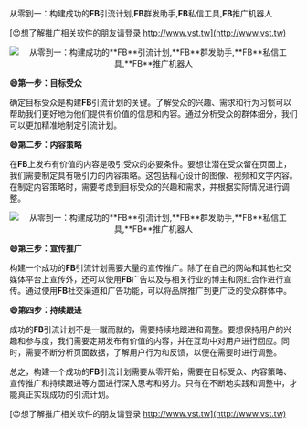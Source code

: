 从零到一：构建成功的**FB**引流计划,**FB**群发助手,**FB**私信工具,**FB**推广机器人

[😍想了解推广相关软件的朋友请登录 http://www.vst.tw](http://www.vst.tw)

 <center><img src="https://vst.tw/MP4/tuiguang/png/3.png" alt="从零到一：构建成功的**FB**引流计划,**FB**群发助手,**FB**私信工具,**FB**推广机器人"></center>

**😄第一步：目标受众**

确定目标受众是构建**FB**引流计划的关键。了解受众的兴趣、需求和行为习惯可以帮助我们更好地为他们提供有价值的信息和内容。通过分析受众的群体细分，我们可以更加精准地制定引流计划。

**😄第二步：内容策略**

在**FB**上发布有价值的内容是吸引受众的必要条件。要想让潜在受众留在页面上，我们需要制定具有吸引力的内容策略。这包括精心设计的图像、视频和文字内容。在制定内容策略时，需要考虑到目标受众的兴趣和需求，并根据实际情况进行调整。

 <center><img src="https://vst.tw/MP4/tuiguang/png/1.png" alt="从零到一：构建成功的**FB**引流计划,**FB**群发助手,**FB**私信工具,**FB**推广机器人"></center>

**😄第三步：宣传推广**

构建一个成功的**FB**引流计划需要大量的宣传推广。除了在自己的网站和其他社交媒体平台上宣传外，还可以使用**FB**广告以及与相关行业的博主和网红合作进行宣传。通过使用**FB**社交渠道和广告功能，可以将品牌推广到更广泛的受众群体中。

**😄第四步：持续跟进**

成功的**FB**引流计划不是一蹴而就的，需要持续地跟进和调整。要想保持用户的兴趣和参与度，我们需要定期发布有价值的内容，并在互动中对用户进行回应。同时，需要不断分析页面数据，了解用户行为和反馈，以便在需要时进行调整。

总之，构建一个成功的**FB**引流计划需要从零开始，需要在目标受众、内容策略、宣传推广和持续跟进等方面进行深入思考和努力。只有在不断地实践和调整中，才能真正实现成功的引流计划。

[😍想了解推广相关软件的朋友请登录 http://www.vst.tw](http://www.vst.tw)



